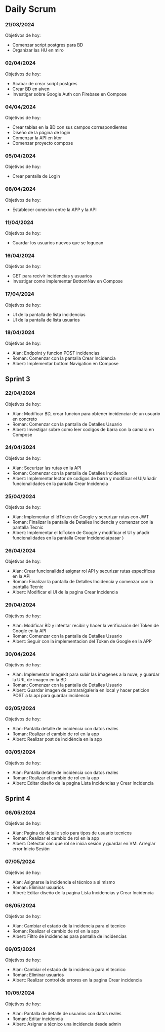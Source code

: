 # Daily Scrum


### 21/03/2024
Objetivos de hoy:
 - Comenzar script postgres para BD
 - Organizar las HU en miro

### 02/04/2024
Objetivos de hoy:
 - Acabar de crear script postgres
 - Crear BD en aiven
 - Investigar sobre Google Auth con Firebase en Compose

### 04/04/2024
Objetivos de hoy:
 - Crear tablas en la BD con sus campos correspondientes
 - Diseño de la página de login
 - Comenzar la API en ktor
 - Comenzar proyecto compose

### 05/04/2024
Objetivos de hoy:
 - Crear pantalla de Login

### 08/04/2024    
Objetivos de hoy:
 - Establecer conexion entre la APP y la API

### 11/04/2024    
Objetivos de hoy:
 - Guardar los usuarios nuevos que se loguean

 ### 16/04/2024    
Objetivos de hoy:
 - GET para recivir incidencias y usuarios
 - Investigar como implementar BottomNav en Compose

 ### 17/04/2024    
Objetivos de hoy:
 - UI de la pantalla de lista incidencias
 - UI de la pantalla de lista usuarios

 ### 18/04/2024    
Objetivos de hoy:
 - Alan: Endpoint y funcion POST incidencias
 - Roman: Comenzar con la pantalla Crear Incidencia
 - Albert: Implementar bottom Navigation en Compose

## Sprint 3
### 22/04/2024    
Objetivos de hoy:
 - Alan: Modificar BD, crear funcion para obtener incidenciar de un usuario en concreto
 - Roman: Comenzar con la pantalla de Detalles Usuario
 - Albert: Investigar sobre como leer codigos de barra con la camara en Compose

### 24/04/2024    
Objetivos de hoy:
 - Alan: Securizar las rutas en la API 
 - Roman: Comenzar con la pantalla de Detalles Incidencia
 - Albert: Implementar lector de codigos de barra y modificar el UI/añadir funcionalidades en la pantalla Crear Incidencia

### 25/04/2024    
Objetivos de hoy:
 - Alan: Implementar el IdToken de Google y securizar rutas con JWT 
 - Roman: Finalizar la pantalla de Detalles Incidencia y comenzar con la pantalla Tecnic
 - Albert: Implementar el IdToken de Google y modificar el UI y añadir funcionalidades en la pantalla Crear Incidencia(pasar )

### 26/04/2024    
Objetivos de hoy:
 - Alan: Crear funcionalidad asignar rol API y securizar rutas especificas en la API
 - Roman: Finalizar la pantalla de Detalles Incidencia y comenzar con la pantalla Tecnic
 - Albert: Modificar el UI de la pagina Crear Incidencia

### 29/04/2024    
Objetivos de hoy:
 - Alan: Modificar BD y intentar recibir y hacer la verificación del Token de Google en la API
 - Roman: Comenzar con la pantalla de Detalles Usuario
 - Albert: Seguir con la implementacion del Token de Google en la APP

### 30/04/2024    
Objetivos de hoy:
 - Alan: Implementar Imagekit para subir las imagenes a la nuve, y guardar la URL de imagen en la BD
 - Roman: Comenzar con la pantalla de Detalles Usuario
 - Albert: Guardar imagen de camara/galeria en local y hacer peticion POST a la api para guardar incidencia

### 02/05/2024
Objetivos de hoy:
 - Alan: Pantalla detalle de incidéncia con datos reales
 - Roman: Realizar el cambio de rol en la app
 - Albert: Realizar post de incidència en la app

### 03/05/2024
Objetivos de hoy:
 - Alan: Pantalla detalle de incidéncia con datos reales
 - Roman: Realizar el cambio de rol en la app
 - Albert: Editar diseño de la pagina Lista Incidencias y Crear Incidencia

## Sprint 4
### 06/05/2024
Objetivos de hoy:
 - Alan: Pagina de detalle solo para tipos de usuario tecnicos
 - Roman: Realizar el cambio de rol en la app
 - Albert: Detectar con que rol se inicia sesión y guardar en VM. Arreglar error Inicio Sesión

### 07/05/2024
Objetivos de hoy:
 - Alan: Asignarse la incidencia el técnico a si mismo
 - Roman: Eliminar usuarios 
 - Albert: Editar diseño de la pagina Lista Incidencias y Crear Incidencia

### 08/05/2024
Objetivos de hoy:
 - Alan: Cambiar el estado de la incidencia para el tecnico
 - Roman: Realizar el cambio de rol en la app
 - Albert: Filtro de incidencias para pantalla de incidencias

### 09/05/2024
Objetivos de hoy:
 - Alan: Cambiar el estado de la incidencia para el tecnico
 - Roman: Eliminar usuarios 
 - Albert: Realizar control de errores en la pagina Crear incidencia

### 10/05/2024
Objetivos de hoy:
 - Alan: Pantalla de detalle de usuarios con datos reales
 - Roman: Editar incidencia 
 - Albert: Asignar a técnico una incidencia desde admin
